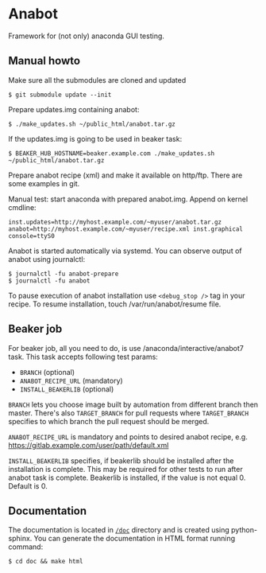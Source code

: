 Anabot
======
Framework for (not only) anaconda GUI testing.

Manual howto
-----

Make sure all the submodules are cloned and updated

    $ git submodule update --init

Prepare updates.img containing anabot:

    $ ./make_updates.sh ~/public_html/anabot.tar.gz

If the updates.img is going to be used in beaker task:

    $ BEAKER_HUB_HOSTNAME=beaker.example.com ./make_updates.sh ~/public_html/anabot.tar.gz

Prepare anabot recipe (xml) and make it available on http/ftp. There are some
examples in git.

Manual test: start anaconda with prepared anabot.img. Append on kernel cmdline:

    inst.updates=http://myhost.example.com/~myuser/anabot.tar.gz anabot=http://myhost.example.com/~myuser/recipe.xml inst.graphical console=ttyS0

Anabot is started automatically via systemd. You can observe output of anabot using journalctl:

    $ journalctl -fu anabot-prepare
    $ journalctl -fu anabot

To pause execution of anabot installation use `<debug_stop />` tag in your recipe. To resume installation, touch /var/run/anabot/resume file.

Beaker job
----------
For beaker job, all you need to do, is use /anaconda/interactive/anabot7 task.
This task accepts following test params:
 * `BRANCH` (optional)
 * `ANABOT_RECIPE_URL` (mandatory)
 * `INSTALL_BEAKERLIB` (optional)

`BRANCH` lets you choose image built by automation from different branch then master.
There's also `TARGET_BRANCH` for pull requests where `TARGET_BRANCH` specifies to which branch the pull request should be merged.

`ANABOT_RECIPE_URL` is mandatory and points to desired anabot recipe, e.g. https://gitlab.example.com/user/path/default.xml

`INSTALL_BEAKERLIB` specifies, if beakerlib should be installed after the
installation is complete. This may be required for other tests to run after
anabot task is complete. Beakerlib is installed, if the value is not equal 0.
Default is 0.

Documentation
-------------
The documentation is located in [`/doc`](./doc) directory and is created using python-sphinx. You can generate the documentation in HTML format running command:

    $ cd doc && make html
